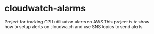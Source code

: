# cloudwatch-alarms
Project for tracking CPU utilisation alerts on AWS
This project is to show how to setup alerts on cloudwatch and use SNS  topics to send alerts
